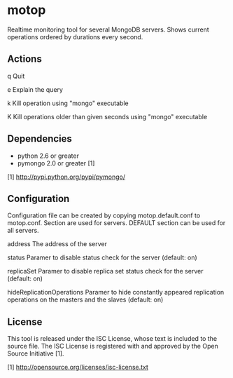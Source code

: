 motop
=====

Realtime monitoring tool for several MongoDB servers. Shows current operations ordered by durations every second.

## Actions

q   Quit

e   Explain the query

k   Kill operation using "mongo" executable

K   Kill operations older than given seconds using "mongo" executable

## Dependencies

* python 2.6 or greater
* pymongo 2.0 or greater [1]

[1] http://pypi.python.org/pypi/pymongo/

## Configuration

Configuration file can be created by copying motop.default.conf to motop.conf. Section are used for servers. DEFAULT
section can be used for all servers.

address                     The address of the server

status                      Paramer to disable status check for the server (default: on)

replicaSet                  Paramer to disable replica set status check for the server (default: on)

hideReplicationOperations   Paramer to hide constantly appeared replication operations on the masters and the slaves
                            (default: on)

## License

This tool is released under the ISC License, whose text is included to the source file. The ISC License is registered
with and approved by the Open Source Initiative [1].

[1] http://opensource.org/licenses/isc-license.txt
